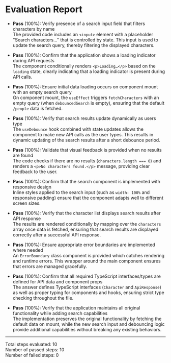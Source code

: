 # Evaluation Report

- **Pass** (100%): Verify presence of a search input field that filters characters by name  
  The provided code includes an `<input>` element with a placeholder "Search characters..." that is controlled by state. This input is used to update the search query, thereby filtering the displayed characters.

- **Pass** (100%): Confirm that the application shows a loading indicator during API requests  
  The component conditionally renders `<p>Loading…</p>` based on the `loading` state, clearly indicating that a loading indicator is present during API calls.

- **Pass** (100%): Ensure initial data loading occurs on component mount with an empty search query  
  On component mount, the `useEffect` triggers `fetchCharacters` with an empty query (when `debouncedSearch` is empty), ensuring that the default `/people` data is fetched.

- **Pass** (100%): Verify that search results update dynamically as users type  
  The `useDebounce` hook combined with state updates allows the component to make new API calls as the user types. This results in dynamic updating of the search results after a short debounce period.

- **Pass** (100%): Validate that visual feedback is provided when no results are found  
  The code checks if there are no results (`characters.length === 0`) and renders a `<p>No characters found.</p>` message, providing clear feedback to the user.

- **Pass** (100%): Confirm that the search component is implemented with responsive design  
  Inline styles applied to the search input (such as `width: 100%` and responsive padding) ensure that the component adapts well to different screen sizes.

- **Pass** (100%): Verify that the character list displays search results after API response  
  The results are rendered conditionally by mapping over the `characters` array once data is fetched, ensuring that search results are displayed correctly after a successful API response.

- **Pass** (100%): Ensure appropriate error boundaries are implemented where needed  
  An `ErrorBoundary` class component is provided which catches rendering and runtime errors. This wrapper around the main component ensures that errors are managed gracefully.

- **Pass** (100%): Confirm that all required TypeScript interfaces/types are defined for API data and component props  
  The answer defines TypeScript interfaces (`Character` and `ApiResponse`) as well as proper typing for components and hooks, ensuring strict type checking throughout the file.

- **Pass** (100%): Verify that the application maintains all original functionality while adding search capabilities  
  The implementation preserves the original functionality by fetching the default data on mount, while the new search input and debouncing logic provide additional capabilities without breaking any existing behaviors.

---

Total steps evaluated: 10  
Number of passed steps: 10  
Number of failed steps: 0